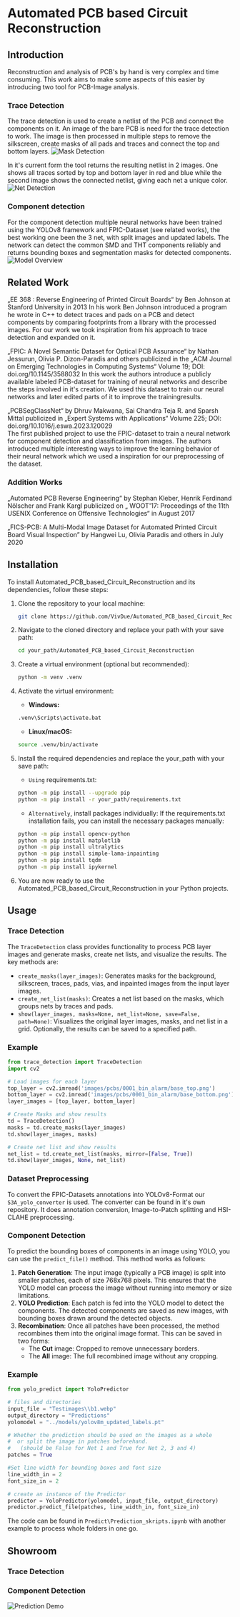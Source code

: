 # Automated PCB based Circuit Reconstruction

## Introduction
Reconstruction and analysis of PCB's by hand is very complex and time consuming. This work aims to make some aspects of this easier by introducing two tool for PCB-Image analysis.

### Trace Detection
The trace detection is used to create a netlist of the PCB and connect the components on it. An image of the bare PCB is need for the trace detection to work. The image is then processed in multiple steps to remove the silkscreen, create masks of all pads and traces and connect the top and bottom layers.
![Mask Detection](assets/trace_detect_masking_process.png)

In it's current form the tool returns the resulting netlist in 2 images. One shows all traces sorted by top and bottom layer in red and blue while the second image shows the connected netlist, giving each net a unique color.
![Net Detection](assets/trace_detect_netlist_process.png)

### Component detection
For the component detection multiple neural networks have been trained using the YOLOv8 framework and FPIC-Dataset (see related works), the best working one been the 3 net, with split images and updated labels. The network can detect the common SMD and THT components reliably and returns bounding boxes and segmentation masks for detected components.
![Model Overview](assets/nn_training_prediction.png)

## Related Work
„EE 368 : Reverse Engineering of Printed Circuit Boards“ by Ben Johnson at Stanford University in 2013
In his work Ben Johnson introduced a program he wrote in C++ to detect traces and pads on a PCB and detect components by comparing footprints from a library with the processed images.
For our work we took inspiration from his approach to trace detection and expanded on it.


„FPIC: A Novel Semantic Dataset for Optical PCB Assurance“ by Nathan Jessurun, Olivia P. Dizon-Paradis and others publicized in the „ACM Journal on Emerging Technologies in Computing Systems“ Volume 19; DOI: doi.org/10.1145/3588032
In this work the authors introduce a publicly available labeled PCB-dataset for training of neural networks and describe the steps involved in it's creation. 
We used this dataset to train our neural networks and later edited parts of it to improve the trainingresults.


„PCBSegClassNet“ by Dhruv Makwana, Sai Chandra Teja R. and Sparsh Mittal publicized in „Expert Systems with Applications“ Volume 225; DOI: doi.org/10.1016/j.eswa.2023.120029	
The first published project to use the FPIC-dataset to train a neural network for component detection and classification from images. The authors introduced multiple interesting ways to improve the learning behavior of their neural network which we used a inspiration for our preprocessing of the dataset.


### Addition Works
„Automated PCB Reverse Engineering“ by Stephan Kleber, Henrik Ferdinand Nölscher and Frank Kargl publicized on „ WOOT'17: Proceedings of the 11th USENIX Conference on Offensive Technologies“ in August 2017

„FICS-PCB: A Multi-Modal Image Dataset for Automated Printed Circuit Board Visual Inspection” by Hangwei Lu, Olivia Paradis and others in July 2020




## Installation

To install Automated_PCB_based_Circuit_Reconstruction and its dependencies, follow these steps:

1. Clone the repository to your local machine:

    ```bash
    git clone https://github.com/VivDue/Automated_PCB_based_Circuit_Reconstruction.git
    ```

2. Navigate to the cloned directory and replace your path with your save path:

    ```bash
    cd your_path/Automated_PCB_based_Circuit_Reconstruction
    ```

3. Create a virtual environment (optional but recommended):

    ```bash
    python -m venv .venv
    ```

4. Activate the virtual environment:

    - **Windows:**

    ```bash
    .venv\Scripts\activate.bat
    ```

    - **Linux/macOS:**

    ```bash
    source .venv/bin/activate
    ```

5. Install the required dependencies and replace the your_path with your save path:

    - `Using` requirements.txt:
    ```bash
    python -m pip install --upgrade pip
    python -m pip install -r your_path/requirements.txt
    ```

    - `Alternatively`, install packages individually:
    If the requirements.txt installation fails, you can install the necessary packages manually:
    ```bash
    python -m pip install opencv-python
    python -m pip install matplotlib
    python -m pip install ultralytics
    python -m pip install simple-lama-inpainting
    python -m pip install tqdm
    python -m pip install ipykernel
    ```

6. You are now ready to use the Automated_PCB_based_Circuit_Reconstruction in your Python projects.

## Usage

### Trace Detection

The `TraceDetection` class provides functionality to process PCB layer images and generate masks, create net lists, and visualize the results. The key methods are:

- `create_masks(layer_images)`: Generates masks for the background, silkscreen, traces, pads, vias, and inpainted images from the input layer images.
- `create_net_list(masks)`: Creates a net list based on the masks, which groups nets by traces and pads.
- `show(layer_images, masks=None, net_list=None, save=False, path=None)`: Visualizes the original layer images, masks, and net list in a grid. Optionally, the results can be saved to a specified path.

### Example

```python
from trace_detection import TraceDetection
import cv2

# Load images for each layer
top_layer = cv2.imread('images/pcbs/0001_bin_alarm/base_top.png')
bottom_layer = cv2.imread('images/pcbs/0001_bin_alarm/base_bottom.png')
layer_images = [top_layer, bottom_layer]

# Create Masks and show results
td = TraceDetection()
masks = td.create_masks(layer_images)
td.show(layer_images, masks)

# Create net list and show results
net_list = td.create_net_list(masks, mirror=[False, True])
td.show(layer_images, None, net_list)
```

### Dataset Preprocessing
To convert the FPIC-Datasets annotations into YOLOv8-Format our `S3A_yolo_converter` is used.
The converter can be found in it's own repository. It does annotation conversion, Image-to-Patch splitting and HSI-CLAHE preprocessing.

### Component Detection

To predict the bounding boxes of components in an image using YOLO, you can use the `predict_file()` method. This method works as follows:

1. **Patch Generation**: The input image (typically a PCB image) is split into smaller patches, each of size 768x768 pixels. This ensures that the YOLO model can process the image without running into memory or size limitations.
2. **YOLO Prediction**: Each patch is fed into the YOLO model to detect the components. The detected components are saved as new images, with bounding boxes drawn around the detected objects.
3. **Recombination**: Once all patches have been processed, the method recombines them into the original image format. This can be saved in two forms:
   - The **Cut** image: Cropped to remove unnecessary borders.
   - The **All** image: The full recombined image without any cropping.

### Example

```python
from yolo_predict import YoloPredictor

# files and directories
input_file = "Testimages\\b1.webp"
output_directory = "Predictions"
yolomodel = "../models/yolov8m_updated_labels.pt"

# Whether the prediction should be used on the images as a whole
#  or split the image in patches beforehand.
#   (should be False for Net 1 and True for Net 2, 3 and 4)
patches = True

#Set line width for bounding boxes and font size
line_width_in = 2
font_size_in = 2

# create an instance of the Predictor
predictor = YoloPredictor(yolomodel, input_file, output_directory)
predictor.predict_file(patches, line_width_in, font_size_in)
```

The code can be found in `Predict\Prediction_skripts.ipynb` with another example to process whole folders in one go.

## Showroom
### Trace Detection


### Component Detection
![Prediction Demo](assets/showroom_predict.png)